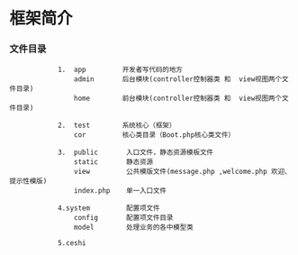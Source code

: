 #             框架简介
### 文件目录
                1.  app         开发者写代码的地方
                    admin       后台模块(controller控制器类 和  view视图两个文件目录)
                    home        前台模块(controller控制器类 和  view视图两个文件目录)
                    
                2.  test        系统核心（框架）   
                    cor         核心类目录（Boot.php核心类文件）
                
                3.  public       入口文件，静态资源模板文件
                    static       静态资源
                    view         公共模版文件(message.php ,welcome.php 欢迎、提示性模版)
                    index.php    单一入口文件
                 
                4.system         配置项文件
                    config       配置项文件目录
                    model        处理业务的各中模型类   
                   
                5.ceshi   
                      
                                  